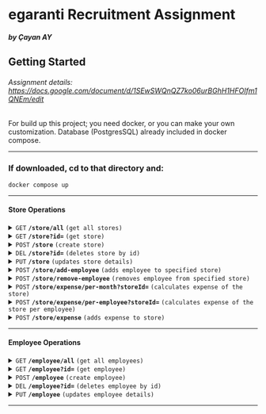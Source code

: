 # egaranti Recruitment Assignment

##### by Çayan AY

## Getting Started

###### Assignment details: https://docs.google.com/document/d/1SEwSWQnQZ7ko06urBGhH1HFOIfm1QNEm/edit

For build up this project; you need docker, or you can make your own customization.
Database (PostgresSQL) already included in docker compose.

---

### If downloaded, cd to that directory and:

    docker compose up

---

#### Store Operations

<details>
 <summary><code>GET</code> <code><b>/store/all</b></code> <code>(get all stores)</code></summary>

##### Parameters

> None

</details>

<details>
 <summary><code>GET</code> <code><b>/store?id=</b></code> <code>(get store)</code></summary>

##### Query Params

| name | type     | data type | description |
|------|----------|-----------|-------------|
| id   | required | long, int | id of store |

</details>

<details>
 <summary><code>POST</code> <code><b>/store</b></code> <code>(create store)</code></summary>

##### Request Body

| name | type     | data type | description       |
|------|----------|-----------|-------------------|
| name | required | string    | name of the store |

</details>

<details>
  <summary><code>DEL</code> <code><b>/store?id=</b></code> <code>(deletes store by id)</code></summary>

##### Query Params

| name | type     | data type | description |
|------|----------|-----------|-------------|
| id   | required | long, int | id of store |

</details>

<details>
  <summary><code>PUT</code> <code><b>/store</b></code> <code>(updates store details)</code></summary>

##### Request Body

| name | type     | data type | description           |
|------|----------|-----------|-----------------------|
| id   | required | long, int | id of store           |
| name | required | string    | new name of the store |

</details>

<details>
  <summary><code>POST</code> <code><b>/store/add-employee</b></code> <code>(adds employee to specified store)</code></summary>

##### Request Body

| name       | type     | data type | description        |
|------------|----------|-----------|--------------------|
| storeId    | required | long, int | id of store        |
| employeeId | required | long, int | id of the employee |

</details>

<details>
  <summary><code>POST</code> <code><b>/store/remove-employee</b></code> <code>(removes employee from specified store)</code></summary>

##### Request Body

| name       | type     | data type | description        |
|------------|----------|-----------|--------------------|
| storeId    | required | long, int | id of store        |
| employeeId | required | long, int | id of the employee |

</details>

<details>
  <summary><code>POST</code> <code><b>/store/expense/per-month?storeId=</b></code> <code>(calculates expense of the store)</code></summary>

##### Query Params

| name    | type     | data type | description |
|---------|----------|-----------|-------------|
| storeId | required | long, int | id of store |

</details>

<details>
  <summary><code>POST</code> <code><b>/store/expense/per-employee?storeId=</b></code> <code>(calculates expense of the store per employee)</code></summary>

##### Query Params

| name    | type     | data type | description |
|---------|----------|-----------|-------------|
| storeId | required | long, int | id of store |

</details>

<details>
  <summary><code>POST</code> <code><b>/store/expense</b></code> <code>(adds expense to store)</code></summary>

##### Query Params

| name           | type     | data type | description        |
|----------------|----------|-----------|--------------------|
| storeId        | required | long, int | id of store        |
| expenseDetails | required | string    | details of expense |
| expenseValue   | required | string    | value of expense   |

</details>

------------------------------------------------------------------------------------------

#### Employee Operations

<details>
 <summary><code>GET</code> <code><b>/employee/all</b></code> <code>(get all employees)</code></summary>

##### Parameters

> None

</details>

<details>
 <summary><code>GET</code> <code><b>/employee?id=</b></code> <code>(get employee)</code></summary>

##### Query Params

| name | type     | data type | description    |
|------|----------|-----------|----------------|
| id   | required | long, int | id of employee |

</details>

<details>
 <summary><code>POST</code> <code><b>/employee</b></code> <code>(create employee)</code></summary>

##### Request Body

<span style="color:red">
role must be ADMIN or USER otherwise will cause an error.
</span>

| name      | type     | data type | description            |
|-----------|----------|-----------|------------------------|
| firstName | required | string    | first name of employee |
| lastName  | required | string    | last name of employee  |
| role      | required | string    | role of employee       |

</details>

<details>
  <summary><code>DEL</code> <code><b>/employee?id=</b></code> <code>(deletes employee by id)</code></summary>

##### Query Params

| name | type     | data type | description    |
|------|----------|-----------|----------------|
| id   | required | long, int | id of employee |

</details>

<details>
  <summary><code>PUT</code> <code><b>/employee</b></code> <code>(updates employee details)</code></summary>

##### Request Body

<span style="color:red">
role must be ADMIN or USER otherwise will cause an error.
</span>

| name      | type     | data type | description                    |
|-----------|----------|-----------|--------------------------------|
| id        | required | long, int | id of store                    |
| firstName | optional | string    | new first name of the employee |
| lastName  | optional | string    | new last name of the employee  |
| role      | optional | string    | new role of the employee       |

</details>

------------------------------------------------------------------------------------------
